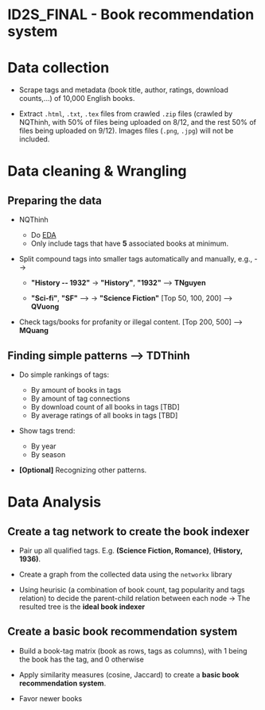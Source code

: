 # ID2S_FINAL - Book recommendation system

# Data collection

- Scrape tags and metadata (book title, author, ratings, download counts,...) of 10,000 English books.

- Extract `.html`, `.txt`, `.tex` files from crawled `.zip` files (crawled by NQThinh, with 50% of files being uploaded on 8/12, and the rest 50% of files being uploaded on 9/12). Images files (`.png`, `.jpg`) will not be included.

# Data cleaning & Wrangling

## Preparing the data

- NQThinh
  - Do [EDA](https://www.geeksforgeeks.org/what-is-exploratory-data-analysis/) 
  - Only include tags that have **5** associated books at minimum.

- Split compound tags into smaller tags automatically and manually, e.g., -->  
  + **"History -- 1932"** &rarr; **"History"**, **"1932"** --> __TNguyen__

  + **"Sci-fi"**, **"SF"** --> 
   &rarr; **"Science Fiction"** [Top 50, 100, 200] --> __QVuong__

- Check tags/books for profanity or illegal content. [Top 200, 500] --> __MQuang__

## Finding simple patterns --> __TDThinh__

- Do simple rankings of tags: 
  + By amount of books in tags
  + By amount of tag connections
  + By download count of all books in tags [TBD]
  + By average ratings of all books in tags [TBD]

- Show tags trend:
  + By year
  + By season

- **[Optional]** Recognizing other patterns.

# Data Analysis

## Create a tag network to create the book indexer

- Pair up all qualified tags. E.g. **(Science Fiction, Romance)**, **(History, 1936)**.

- Create a graph from the collected data using the `networkx` library

- Using heurisic (a combination of book count, tag popularity and tags relation) to decide the parent-child relation between each node &rarr; The resulted tree is the **ideal book indexer**

## Create a basic book recommendation system

- Build a book-tag matrix (book as rows, tags as columns), with 1 being the book has the tag, and 0 otherwise

- Apply similarity measures (cosine, Jaccard) to create a **basic book recommendation system**.

- Favor newer books
